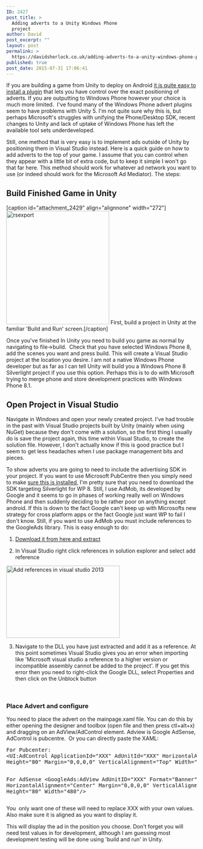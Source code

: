 ```yaml
---
ID: 2427
post_title: >
  Adding adverts to a Unity Windows Phone
  project
author: David
post_excerpt: ""
layout: post
permalink: >
  https://davidsherlock.co.uk/adding-adverts-to-a-unity-windows-phone-project/
published: true
post_date: 2015-07-31 17:06:41
---
```

If you are building a game from Unity to deploy on Android <a href="http://davidsherlock.co.uk/integrating-adsense-unity-built-android-applications/">it is quite easy to install a plugin</a> that lets you have control over the exact positioning of adverts. If you are outputting to Windows Phone however your choice is much more limited.  I've found many of the Windows Phone advert plugins seem to have problems with Unity 5. I'm not quite sure why this is, but perhaps Microsoft's struggles with unifying the Phone/Desktop SDK, recent changes to Unity and lack of uptake of Windows Phone has left the available tool sets underdeveloped.

Still, one method that is very easy is to implement ads outside of Unity by positioning them in Visual Studio instead. Here is a quick guide on how to add adverts to the top of your game. I assume that you can control when they appear with a little bit of extra code, but to keep it simple I won't go that far here. This method should work for whatever ad network you want to use (or indeed should work for the Microsoft Ad Mediator). The steps:
<h2>Build Finished Game in Unity</h2>
[caption id="attachment_2429" align="alignnone" width="272"]<a href="http://davidsherlock.co.uk/wp-content/uploads/2015/07/rsexport.png"><img class="wp-image-2429 size-medium" src="http://davidsherlock.co.uk/wp-content/uploads/2015/07/rsexport-272x300.png" alt="rsexport" width="272" height="300" /></a> First, build a project in Unity at the familiar 'Build and Run' screen.[/caption]

Once you've finished In Unity you need to build you game as normal by navigating to file-&gt;build.  Check that you have selected Windows Phone 8, add the scenes you want and press build. This will create a Visual Studio project at the location you desire. I am not a native Windows Phone developer but as far as I can tell Unity will build you a Windows Phone 8 Silverlight project if you use this option. Perhaps this is to do with Microsoft trying to merge phone and store development practices with Windows Phone 8.1.
<h2>Open Project in Visual Studio</h2>
Navigate in Windows and open your newly created project. I've had trouble in the past with Visual Studio projects built by Unity (mainly when using NuGet) because they don't come with a solution, so the first thing I usually do is save the project again, this time within Visual Studio, to create the solution file. However, I don't actually know if this is good practice but I seem to get less headaches when I use package management bits and pieces.

To show adverts you are going to need to include the advertising SDK in your project. If you want to use Microsoft PubCentre then you simply need to make <a href="https://msdn.microsoft.com/en-us/library/advertising-mobile-windows-phone-download-install(v=msads.20).aspx">sure this is installed,</a> I'm pretty sure that you need to download the SDK targeting Silverlight for WP 8. Still, I use AdMob, its developed by Google and it seems to go in phases of working really well on Windows Phone and then suddenly deciding to be rather poor on anything except android. If this is down to the fact Google can't keep up with Microsofts new strategy for cross platform apps or the fact Google just want WP to fail I don't know. Still, if you want to use AdMob you must include references to the GoogleAds library. This is easy enough to do:

1. <a href="https://developers.google.com/admob/wp/quick-start">Download it from here and extract</a>

2. In Visual Studio right click references in solution explorer and select add reference

<a href="http://davidsherlock.co.uk/wp-content/uploads/2015/07/affref.png"><img class="alignnone size-medium wp-image-2431" src="http://davidsherlock.co.uk/wp-content/uploads/2015/07/affref-300x191.png" alt="Add references in visual studio 2013" width="300" height="191" /></a>

3. Navigate to the DLL you have just extracted and add it as a reference. At this point sometimes Visual Studio gives you an error when importing like 'Microsoft visual studio a reference to a higher version or incompatible assembly cannot be added to the project'. If you get this error then you need to right-click the Google DLL, select Properties and then click on the Unblock button

&nbsp;
<h3>Place Advert and configure</h3>
You need to place the advert on the mainpage.xaml file. You can do this by either opening the designer and toolbox (open file and then press ctl+alt+x) and dragging on an AdView/AdControl element. Adview is Google AdSense, AdControl is pubcentre.  Or you can directly paste the XAML:
<pre class="lang:default decode:true">For Pubcenter:
&lt;UI:AdControl ApplicationId="XXX" AdUnitId="XXX" HorizontalAlignment="Center" 
Height="80" Margin="0,0,0,0" VerticalAlignment="Top" Width="480"/&gt;

For AdSense
&lt;GoogleAds:AdView AdUnitID="XXX" Format="Banner" HorizontalAlignment="Center" 
Margin="0,0,0,0" VerticalAlignment="Top" Height="80" Width="480"/&gt; 
</pre>
You  only want one of these will need to replace XXX with your own values. Also make sure it is aligned as you want to display it.

This will display the ad in the position you choose. Don't forget you will need test values in for development, although I am guessing most development testing will be done using 'build and run' in Unity.